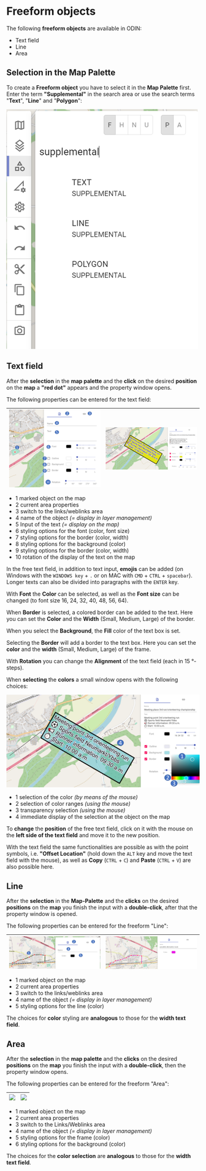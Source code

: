 # Freeform objects



The following **freeform objects** are available in ODIN:

- Text field
- Line
- Area





## Selection in the Map Palette



To create a **Freeform object** you have to select it in the **Map Palette** first. Enter the term **"Supplemental"** in the search area or use the search terms "**Text**", "**Line**" and "**Polygon**":



![](images/en/Auswahl_MapPalette.png)





## Text field



After the **selection** in the **map palette** and the **click** on the desired **position** on the **map** a **"red dot"** appears and the property window opens.



The following properties can be entered for the text field:

| ![](images/en/Textfeld_1.png) | ![](images/en/Textfeld_2.png) |
| -------------------------- | -------------------------- |

- <span class="blue">1</span> marked object on the map
- <span class="blue">2</span> current area properties
- <span class="blue">3</span> switch to the links/weblinks area
- <span class="blue">4</span> name of the object *(= display in layer management)*
- <span class="blue">5</span> Input of the text *(= display on the map)*
- <span class="blue">6</span> styling options for the font (color, font size)
- <span class="blue">7</span> styling options for the border (color, width)
- <span class="blue">8</span> styling options for the background (color)
- <span class="blue">9</span> styling options for the border (color, width)
- <span class="blue">10</span> rotation of the display of the text on the map



In the free text field, in addition to text input, **emojis** can be added (on Windows with the `WINDOWS key` + `.` or on MAC with `CMD` + `CTRL` + `spacebar`). Longer texts can also be divided into paragraphs with the `ENTER` key.

With **Font** the **Color** can be selected, as well as the **Font size** can be changed (to font size 16, 24, 32, 40, 48, 56, 64).

When **Border** is selected, a colored border can be added to the text. Here you can set the **Color** and the **Width** (Small, Medium, Large) of the border.

When you select the **Background**, the **Fill** color of the text box is set.

Selecting the **Border** will add a border to the text box.  Here you can set the **color** and the **width** (Small, Medium, Large) of the frame.

With **Rotation** you can change the **Alignment** of the text field (each in 15 °-steps).



When **selecting** the **colors** a small window opens with the following choices:

![](images/en/Textfeld_3.png)

- <span class="blue">1</span> selection of the color *(by means of the mouse)*
- <span class="blue">2</span> selection of color ranges *(using the mouse)*
- <span class="blue">3</span> transparency selection *(using the mouse)*
- <span class="blue">4</span> immediate display of the selection at the object on the map



To **change** the **position** of the free text field, click on it with the mouse on the **left side of the text field** and move it to the new position.

With the text field the same functionalities are possible as with the point symbols, i.e. **"Offset Location"** (hold down the `ALT` key and move the text field with the mouse), as well as **Copy** (`CTRL` + `C`) and **Paste** (`CTRL` + `V`) are also possible here.





## Line



After the **selection** in the **Map-Palette** and the **clicks** on the desired **positions** on the **map** you finish the input with a **double-click**, after that the property window is opened.



The following properties can be entered for the freeform "Line":

| ![](images/en/Freiform_Linie_1.png) | ![](images/en/Freiform_Linie_2.png) |
| -------------------------------- | -------------------------------- |

- <span class="blue">1</span> marked object on the map
- <span class="blue">2</span> current area properties
- <span class="blue">3</span> switch to the links/weblinks area
- <span class="blue">4</span> name of the object *(= display in layer management)*
- <span class="blue">5</span> styling options for the line (color)



The choices for **color** styling are **analogous** to those for the **width text field**.





## Area



After the **selection** in the **map palette** and the **clicks** on the desired **positions** on the **map** you finish the input with a **double-click**, then the property window opens.



The following properties can be entered for the freeform "Area":

| ![](images/en/Freiform_Fläche_1.png) | ![](images/en/Freiform_Fläche_2.png) |
| --------------------------------- | --------------------------------- |

- <span class="blue">1</span> marked object on the map
- <span class="blue">2</span> current area properties
- <span class="blue">3</span> switch to the Links/Weblinks area
- <span class="blue">4</span> name of the object *(= display in layer management)*
- <span class="blue">5</span> styling options for the frame (color)
- <span class="blue">6</span> styling options for the background (color)



The choices for the **color selection** are **analogous** to those for the **width text field**.

